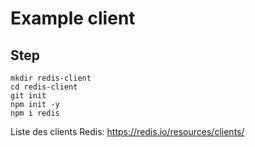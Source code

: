 # Example client

## Step

```
mkdir redis-client
cd redis-client
git init
npm init -y
npm i redis
```

Liste des clients Redis:
https://redis.io/resources/clients/
